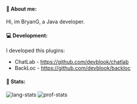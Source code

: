 #### 👨 About me:
Hi, im BryanG, a Java developer.

#### 💻 Development:

I developed this plugins:
- ChatLab - https://github.com/devblook/chatlab
- BackLoc - https://github.com/devblook/backloc


#### 📖 Stats:
![lang-stats](https://github-readme-stats.vercel.app/api/top-langs/?username=bryangdv&theme=algolia&langs_count=3)
![prof-stats](https://github-readme-stats.vercel.app/api?username=bryangdv&theme=algolia)
